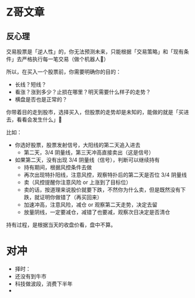 # Z哥文章

## 反心理

交易股票是「逆人性」的，你无法预测未来，只能根据「交易策略」和「现有条件」去严格执行每一笔交易（做个机器人🤖）

所以，在买入一个股票前，你需要明确你的目的：

- 长线？短线？
- 看涨？涨到多少？止损在哪里？明天需要什么样子的走势？
- 横盘是否也是正常的？

你带着目的走到股市，选择买入，但股票的走势却是未知的，能做的就是「买进去，看看会发生什么」👀

比如：

- 你选好股票，股票发射信号，大阳线的第二天追入进去
  - 第二天，3/4 阴量线，第三天冲高直接卖出（这是信号）
- 如果第二天，没有出现 3/4 阴量线（信号），判断可以继续持有
  - 持有期间，根据风控条件去做
  - 再次出现特扑阳线，注意风控，观察特扑后的第二天是否位 3/4 阴量线
  - 卖（风控提醒你注意风险 or 上涨到了目标位）
  - 卖的话，按道理来说股价就要下跌，不然你为什么卖，但是既然没有下跌，就证明你做错了（再买回来）
  - 加速冲高，注意风险，减仓 or 观察第二天走势，决定去留
  - 放量阴线，一定要减仓，减错了也要减，观察次日决定是否清仓

持有过程，是根据当天的收盘价看，盘中不算。

# 对冲

- 择时：
- 还没有到牛市
- 科技做波段，消费下半年
- 